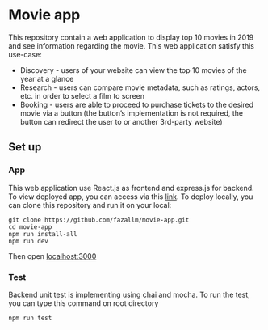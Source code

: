 # Movie app
This repository contain a web application to display top 10 movies in 2019 and see information regarding the movie. This web application  satisfy this use-case: 
- Discovery - users of your website can view the top 10 movies of the year at a glance
- Research - users can compare movie metadata, such as ratings, actors, etc. in order to select
a film to screen
- Booking - users are able to proceed to purchase tickets to the desired movie via a button (the button’s implementation is not required, the button can redirect the user to or another 3rd-party website)

## Set up
### App
This web application use React.js as frontend and express.js for backend. To view deployed app, you can access via this [link](https://top10-movie-app.herokuapp.com/).
To deploy locally, you can clone this repository and run it on your local:
```
git clone https://github.com/fazallm/movie-app.git
cd movie-app
npm run install-all
npm run dev
```
Then open [localhost:3000](http://localhost:3000)

### Test
Backend unit test is implementing using chai and mocha. To run the test, you can type this command on root directory
```
npm run test
```
